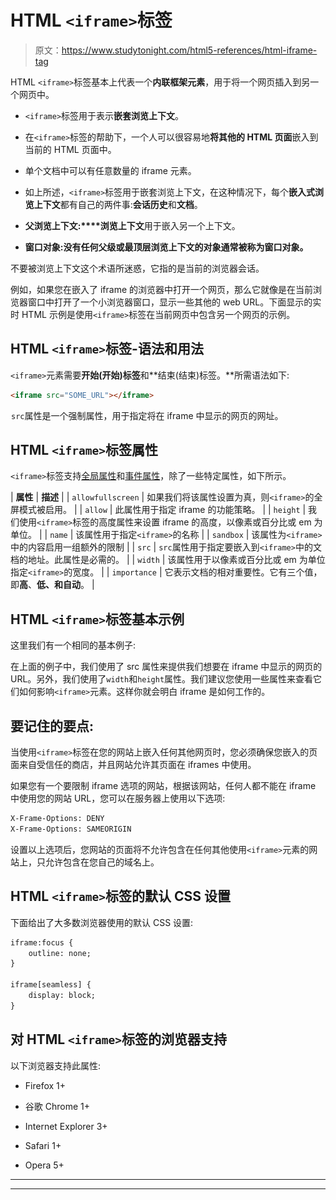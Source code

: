 # HTML `<iframe>`标签

> 原文：<https://www.studytonight.com/html5-references/html-iframe-tag>

HTML `<iframe>`标签基本上代表一个**内联框架元素**，用于将一个网页插入到另一个网页中。

*   `<iframe>`标签用于表示**嵌套浏览上下文**。

*   在`<iframe>`标签的帮助下，一个人可以很容易地**将其他的 HTML 页面**嵌入到当前的 HTML 页面中。

*   单个文档中可以有任意数量的 iframe 元素。

*   如上所述，`<iframe>`标签用于嵌套浏览上下文，在这种情况下，每个**嵌入式浏览上下文**都有自己的两件事:**会话历史**和**文档**。

*   **父浏览上下文:****浏览上下文**用于嵌入另一个上下文。

*   **窗口对象:**没有任何父级或最顶层浏览上下文的**对象通常被称为窗口对象。**

不要被浏览上下文这个术语所迷惑，它指的是当前的浏览器会话。

例如，如果您在嵌入了 iframe 的浏览器中打开一个网页，那么它就像是在当前浏览器窗口中打开了一个小浏览器窗口，显示一些其他的 web URL。下面显示的实时 HTML 示例是使用`<iframe>`标签在当前网页中包含另一个网页的示例。

## HTML `<iframe>`标签-语法和用法

`<iframe>`元素需要**开始(开始)标签**和**结束(结束)标签。**所需语法如下:

```html
<iframe src="SOME_URL"></iframe> 
```

![](img/4765334125b448ec4c4bdf8285a1da72.png)`src`属性是一个强制属性，用于指定将在 iframe 中显示的网页的网址。

## HTML `<iframe>`标签属性

`<iframe>`标签支持[全局属性](https://www.studytonight.com/html5-references/html-global-attributes)和[事件属性](https://www.studytonight.com/html5-references/html-event-attributes)，除了一些特定属性，如下所示。

| **属性** | **描述** |
| `allowfullscreen` | 如果我们将该属性设置为真，则`<iframe>`的全屏模式被启用。 |
| `allow` | 此属性用于指定 iframe 的功能策略。 |
| `height` | 我们使用`<iframe>`标签的高度属性来设置 iframe 的高度，以像素或百分比或 em 为单位。 |
| `name` | 该属性用于指定`<iframe>`的名称 |
| `sandbox` | 该属性为`<iframe>`中的内容启用一组额外的限制 |
| `src` | `src`属性用于指定要嵌入到`<iframe>`中的文档的地址。此属性是必需的。 |
| `width` | 该属性用于以像素或百分比或 em 为单位指定`<iframe>`的宽度。 |
| `importance` | 它表示文档的相对重要性。它有三个值，即**高**、**低、**和**自动**。 |

## HTML `<iframe>`标签基本示例

这里我们有一个相同的基本例子:

在上面的例子中，我们使用了 src 属性来提供我们想要在 iframe 中显示的网页的 URL。另外，我们使用了`width`和`height`属性。我们建议您使用一些属性来查看它们如何影响`<iframe>`元素。这样你就会明白 iframe 是如何工作的。

## 要记住的要点:

当使用`<iframe>`标签在您的网站上嵌入任何其他网页时，您必须确保您嵌入的页面来自受信任的商店，并且网站允许其页面在 iframes 中使用。

如果您有一个要限制 iframe 选项的网站，根据该网站，任何人都不能在 iframe 中使用您的网站 URL，您可以在服务器上使用以下选项:

```html
X-Frame-Options: DENY
X-Frame-Options: SAMEORIGIN
```

设置以上选项后，您网站的页面将不允许包含在任何其他使用`<iframe>`元素的网站上，只允许包含在您自己的域名上。

## HTML `<iframe>`标签的默认 CSS 设置

下面给出了大多数浏览器使用的默认 CSS 设置:

```html
iframe:focus {
    outline: none;
}

iframe[seamless] {
    display: block;
}
```

## 对 HTML `<iframe>`标签的浏览器支持

以下浏览器支持此属性:

*   Firefox 1+

*   谷歌 Chrome 1+

*   Internet Explorer 3+

*   Safari 1+

*   Opera 5+

* * *

* * *